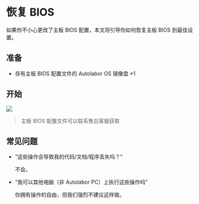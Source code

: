 # 恢复 BIOS

  如果你不小心更改了主板 BIOS 配置，本文将引导你如何恢复主板 BIOS 到最佳设置。

## 准备

* 存有主板 BIOS 配置文件的 Autolabor OS 镜像盘 *1

## 开始

![](./imgs/restore_bios.gif)

> 主板 BIOS 配置文件可以联系售后客服获取

## 常见问题

* “这些操作会导致我的代码/文档/程序丢失吗？”

  不会。

* “我可以其他电脑（非 Autolabor PC）上执行这些操作吗”

  你拥有操作的自由，但我们强烈不建议这样做。
